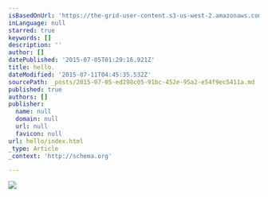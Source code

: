 ```yaml
---
isBasedOnUrl: 'https://the-grid-user-content.s3-us-west-2.amazonaws.com/a73a7c98-9858-40a1-a76b-094ff30901a4.jpg'
inLanguage: null
starred: true
keywords: []
description: ''
author: []
datePublished: '2015-07-05T01:29:16.921Z'
title: hello.
dateModified: '2015-07-11T04:45:35.532Z'
sourcePath: _posts/2015-07-05-ed298c05-91bc-452e-95a2-e54f9ec5411a.md
published: true
authors: []
publisher:
  name: null
  domain: null
  url: null
  favicon: null
url: hello/index.html
_type: Article
_context: 'http://schema.org'

---
```

![](https://the-grid-user-content.s3-us-west-2.amazonaws.com/a73a7c98-9858-40a1-a76b-094ff30901a4.jpg)